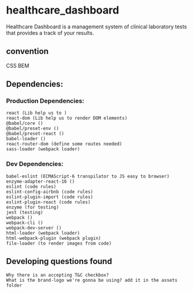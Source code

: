 # healthcare_dashboard
Healthcare Dashboard is a management system of clinical laboratory tests that provides a track of your results.

 ## convention
 CSS BEM
 ## Dependencies:

 ### Production Dependencies:
    react (Lib help us to )
    react-dom (Lib help us to render DOM elements)
    @babel/core ()
    @babel/preset-env ()
    @babel/preset-react ()
    babel-loader ()
    react-router-dom (define some routes needed)
    sass-loader (webpack loader)

### Dev Dependencies:
    babel-eslint (ECMAScript-6 transpilator to JS easy to browser)
    enzyme-adapter-react-16 ()
    eslint (code rules)
    eslint-config-airbnb (code rules)
    eslint-plugin-import (code rules)
    eslint-plugin-react (code rules)
    enzyme (for testing)
    jest (testing)
    webpack ()
    webpack-cli ()
    webpack-dev-server ()
    html-loader (webpack loader)
    html-webpack-plugin (webpack plugin)
    file-loader (to render images from code)
    

## Developing questions found
    Why there is an accepting T&C checkbox?
    What is the brand-logo we're gonna be using? add it in the assets folder
